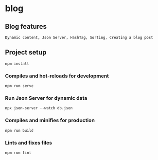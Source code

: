 # blog

## Blog features
```
Dynamic content, Json Server, HashTag, Sorting, Creating a blog post
```
## Project setup
```
npm install
```

### Compiles and hot-reloads for development
```
npm run serve
```
### Run Json Server for dynamic data
```
npx json-server --watch db.json
```
### Compiles and minifies for production
```
npm run build
```

### Lints and fixes files
```
npm run lint
```